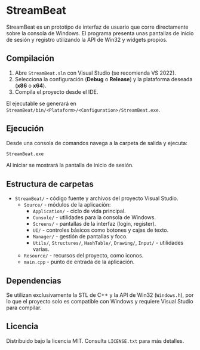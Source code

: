 # StreamBeat

StreamBeat es un prototipo de interfaz de usuario que corre directamente
sobre la consola de Windows. El programa presenta unas pantallas de
inicio de sesión y registro utilizando la API de Win32 y widgets propios.

## Compilación

1. Abre `StreamBeat.sln` con Visual Studio (se recomienda VS 2022).
2. Selecciona la configuración (**Debug** o **Release**) y la plataforma
   deseada (**x86** o **x64**).
3. Compila el proyecto desde el IDE.

El ejecutable se generará en `StreamBeat/bin/<Plataform>/<Configuration>/StreamBeat.exe`.

## Ejecución

Desde una consola de comandos navega a la carpeta de salida y ejecuta:

```cmd
StreamBeat.exe
```

Al iniciar se mostrará la pantalla de inicio de sesión.

## Estructura de carpetas

- `StreamBeat/` - código fuente y archivos del proyecto Visual Studio.
  - `Source/` - módulos de la aplicación:
    - `Application/` - ciclo de vida principal.
    - `Console/` - utilidades para la consola de Windows.
    - `Screens/` - pantallas de la interfaz (login, register).
    - `UI/` - controles básicos como botones y cajas de texto.
    - `Manager/` - gestión de pantallas y foco.
    - `Utils/`, `Structures/`, `HashTable/`, `Drawing/`, `Input/` - utilidades varias.
  - `Resource/` - recursos del proyecto, como iconos.
  - `main.cpp` - punto de entrada de la aplicación.

## Dependencias

Se utilizan exclusivamente la STL de C++ y la API de Win32 (`Windows.h`),
por lo que el proyecto solo es compatible con Windows y requiere
Visual Studio para compilar.

## Licencia

Distribuido bajo la licencia MIT. Consulta `LICENSE.txt` para más detalles.
